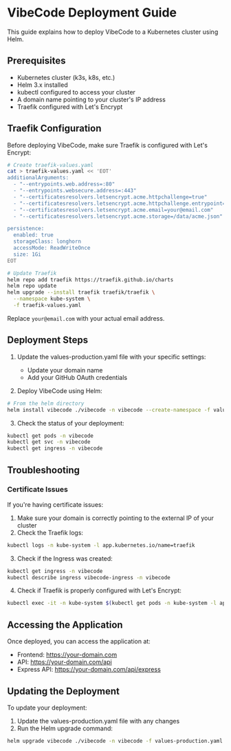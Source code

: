 # VibeCode Deployment Guide

This guide explains how to deploy VibeCode to a Kubernetes cluster using Helm.

## Prerequisites

- Kubernetes cluster (k3s, k8s, etc.)
- Helm 3.x installed
- kubectl configured to access your cluster
- A domain name pointing to your cluster's IP address
- Traefik configured with Let's Encrypt

## Traefik Configuration

Before deploying VibeCode, make sure Traefik is configured with Let's Encrypt:

```bash
# Create traefik-values.yaml
cat > traefik-values.yaml << 'EOT'
additionalArguments:
  - "--entrypoints.web.address=:80"
  - "--entrypoints.websecure.address=:443"
  - "--certificatesresolvers.letsencrypt.acme.httpchallenge=true"
  - "--certificatesresolvers.letsencrypt.acme.httpchallenge.entrypoint=web"
  - "--certificatesresolvers.letsencrypt.acme.email=your@email.com"
  - "--certificatesresolvers.letsencrypt.acme.storage=/data/acme.json"

persistence:
  enabled: true
  storageClass: longhorn
  accessMode: ReadWriteOnce
  size: 1Gi
EOT

# Update Traefik
helm repo add traefik https://traefik.github.io/charts
helm repo update
helm upgrade --install traefik traefik/traefik \
  --namespace kube-system \
  -f traefik-values.yaml
```

Replace `your@email.com` with your actual email address.

## Deployment Steps

1. Update the values-production.yaml file with your specific settings:
   - Update your domain name
   - Add your GitHub OAuth credentials

2. Deploy VibeCode using Helm:

```bash
# From the helm directory
helm install vibecode ./vibecode -n vibecode --create-namespace -f values-production.yaml
```

3. Check the status of your deployment:

```bash
kubectl get pods -n vibecode
kubectl get svc -n vibecode
kubectl get ingress -n vibecode
```

## Troubleshooting

### Certificate Issues

If you're having certificate issues:

1. Make sure your domain is correctly pointing to the external IP of your cluster
2. Check the Traefik logs:

```bash
kubectl logs -n kube-system -l app.kubernetes.io/name=traefik
```

3. Check if the Ingress was created:

```bash
kubectl get ingress -n vibecode
kubectl describe ingress vibecode-ingress -n vibecode
```

4. Check if Traefik is properly configured with Let's Encrypt:

```bash
kubectl exec -it -n kube-system $(kubectl get pods -n kube-system -l app.kubernetes.io/name=traefik -o name) -- cat /data/acme.json
```

## Accessing the Application

Once deployed, you can access the application at:

- Frontend: https://your-domain.com
- API: https://your-domain.com/api
- Express API: https://your-domain.com/api/express

## Updating the Deployment

To update your deployment:

1. Update the values-production.yaml file with any changes
2. Run the Helm upgrade command:

```bash
helm upgrade vibecode ./vibecode -n vibecode -f values-production.yaml
```
